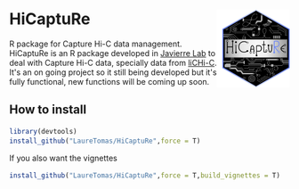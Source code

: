 # HiCaptuRe <img src="man/figures/logo_dark.png" width="121px" height="140px" align="right" style="padding-left:10px;background-color:white;" />
R package for Capture Hi-C data management. HiCaptuRe is an R package developed in [Javierre Lab](https://www.javierrelab.com/) to deal with Capture Hi-C data, specially data from [liCHi-C](https://www.nature.com/articles/s41467-023-35911-8).
It's an on going project so it still being developed but it's fully functional, new functions will be coming up soon.

## How to install
```R
library(devtools)
install_github("LaureTomas/HiCaptuRe",force = T)
```

If you also want the vignettes
```R
install_github("LaureTomas/HiCaptuRe",force = T,build_vignettes = T)
```
